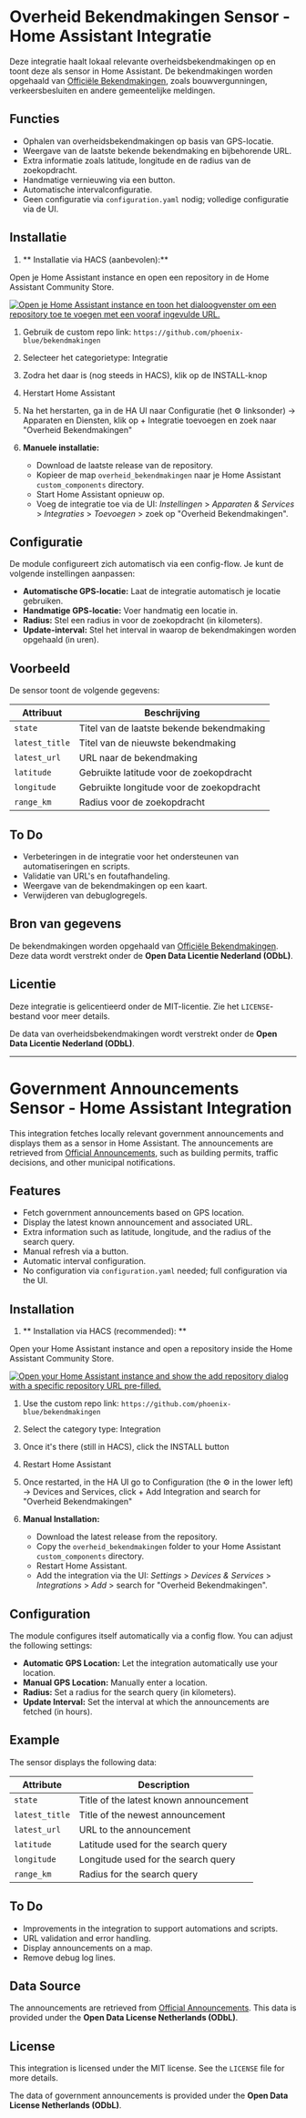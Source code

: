 ﻿# Overheid Bekendmakingen Sensor - Home Assistant Integratie

Deze integratie haalt lokaal relevante overheidsbekendmakingen op en toont deze als sensor in Home Assistant. De bekendmakingen worden opgehaald van [Officiële Bekendmakingen](https://www.officielebekendmakingen.nl), zoals bouwvergunningen, verkeersbesluiten en andere gemeentelijke meldingen.

## Functies

- Ophalen van overheidsbekendmakingen op basis van GPS-locatie.
- Weergave van de laatste bekende bekendmaking en bijbehorende URL.
- Extra informatie zoals latitude, longitude en de radius van de zoekopdracht.
- Handmatige vernieuwing via een button.
- Automatische intervalconfiguratie.
- Geen configuratie via `configuration.yaml` nodig; volledige configuratie via de UI.

## Installatie

1. ** Installatie via HACS (aanbevolen):**

Open je Home Assistant instance en open een repository in de Home Assistant Community Store.

[![Open je Home Assistant instance en toon het dialoogvenster om een repository toe te voegen met een vooraf ingevulde URL.](https://camo.githubusercontent.com/8cec5af6ba93659beb5352741334ef3bbee70c4cb725f20832a1b897dfb8fc5f/68747470733a2f2f6d792e686f6d652d617373697374616e742e696f2f6261646765732f686163735f7265706f7369746f72792e737667)](https://my.home-assistant.io/redirect/hacs_repository/?owner=phoenix-blue&repository=bekendmakingen)

1. Gebruik de custom repo link: `https://github.com/phoenix-blue/bekendmakingen`
2. Selecteer het categorietype: Integratie
3. Zodra het daar is (nog steeds in HACS), klik op de INSTALL-knop
4. Herstart Home Assistant
5. Na het herstarten, ga in de HA UI naar Configuratie (het ⚙️ linksonder) -> Apparaten en Diensten, klik op + Integratie toevoegen en zoek naar "Overheid Bekendmakingen"

2. **Manuele installatie:**
   - Download de laatste release van de repository.
   - Kopieer de map `overheid_bekendmakingen` naar je Home Assistant `custom_components` directory.
   - Start Home Assistant opnieuw op.
   - Voeg de integratie toe via de UI: *Instellingen* > *Apparaten & Services* > *Integraties* > *Toevoegen* > zoek op "Overheid Bekendmakingen".

## Configuratie

De module configureert zich automatisch via een config-flow. Je kunt de volgende instellingen aanpassen:

- **Automatische GPS-locatie:** Laat de integratie automatisch je locatie gebruiken.
- **Handmatige GPS-locatie:** Voer handmatig een locatie in.
- **Radius:** Stel een radius in voor de zoekopdracht (in kilometers).
- **Update-interval:** Stel het interval in waarop de bekendmakingen worden opgehaald (in uren).

## Voorbeeld

De sensor toont de volgende gegevens:

| Attribuut         | Beschrijving                                 |
| ----------------- | -------------------------------------------- |
| `state`           | Titel van de laatste bekende bekendmaking     |
| `latest_title`    | Titel van de nieuwste bekendmaking            |
| `latest_url`      | URL naar de bekendmaking                      |
| `latitude`        | Gebruikte latitude voor de zoekopdracht       |
| `longitude`       | Gebruikte longitude voor de zoekopdracht      |
| `range_km`        | Radius voor de zoekopdracht                   |

## To Do

- Verbeteringen in de integratie voor het ondersteunen van automatiseringen en scripts.
- Validatie van URL's en foutafhandeling.
- Weergave van de bekendmakingen op een kaart.
- Verwijderen van debuglogregels.

## Bron van gegevens

De bekendmakingen worden opgehaald van [Officiële Bekendmakingen](https://www.officielebekendmakingen.nl). Deze data wordt verstrekt onder de **Open Data Licentie Nederland (ODbL)**.

## Licentie

Deze integratie is gelicentieerd onder de MIT-licentie. Zie het `LICENSE`-bestand voor meer details.

De data van overheidsbekendmakingen wordt verstrekt onder de **Open Data Licentie Nederland (ODbL)**.

---

# Government Announcements Sensor - Home Assistant Integration

This integration fetches locally relevant government announcements and displays them as a sensor in Home Assistant. The announcements are retrieved from [Official Announcements](https://www.officielebekendmakingen.nl), such as building permits, traffic decisions, and other municipal notifications.

## Features

- Fetch government announcements based on GPS location.
- Display the latest known announcement and associated URL.
- Extra information such as latitude, longitude, and the radius of the search query.
- Manual refresh via a button.
- Automatic interval configuration.
- No configuration via `configuration.yaml` needed; full configuration via the UI.

## Installation

1. ** Installation via HACS (recommended): **

Open your Home Assistant instance and open a repository inside the Home Assistant Community Store.

[![Open your Home Assistant instance and show the add repository dialog with a specific repository URL pre-filled.](https://camo.githubusercontent.com/8cec5af6ba93659beb5352741334ef3bbee70c4cb725f20832a1b897dfb8fc5f/68747470733a2f2f6d792e686f6d652d617373697374616e742e696f2f6261646765732f686163735f7265706f7369746f72792e737667)](https://my.home-assistant.io/redirect/hacs_repository/?owner=phoenix-blue&repository=bekendmakingen)

1. Use the custom repo link: `https://github.com/phoenix-blue/bekendmakingen`
2. Select the category type: Integration
3. Once it's there (still in HACS), click the INSTALL button
4. Restart Home Assistant
5. Once restarted, in the HA UI go to Configuration (the ⚙️ in the lower left) -> Devices and Services, click + Add Integration and search for "Overheid Bekendmakingen"

2. **Manual Installation:**
   - Download the latest release from the repository.
   - Copy the `overheid_bekendmakingen` folder to your Home Assistant `custom_components` directory.
   - Restart Home Assistant.
   - Add the integration via the UI: *Settings* > *Devices & Services* > *Integrations* > *Add* > search for "Overheid Bekendmakingen".

## Configuration

The module configures itself automatically via a config flow. You can adjust the following settings:

- **Automatic GPS Location:** Let the integration automatically use your location.
- **Manual GPS Location:** Manually enter a location.
- **Radius:** Set a radius for the search query (in kilometers).
- **Update Interval:** Set the interval at which the announcements are fetched (in hours).

## Example

The sensor displays the following data:

| Attribute         | Description                                   |
| ----------------- | --------------------------------------------- |
| `state`           | Title of the latest known announcement        |
| `latest_title`    | Title of the newest announcement              |
| `latest_url`      | URL to the announcement                       |
| `latitude`        | Latitude used for the search query            |
| `longitude`       | Longitude used for the search query           |
| `range_km`        | Radius for the search query                   |

## To Do

- Improvements in the integration to support automations and scripts.
- URL validation and error handling.
- Display announcements on a map.
- Remove debug log lines.

## Data Source

The announcements are retrieved from [Official Announcements](https://www.officielebekendmakingen.nl). This data is provided under the **Open Data License Netherlands (ODbL)**.

## License

This integration is licensed under the MIT license. See the `LICENSE` file for more details.

The data of government announcements is provided under the **Open Data License Netherlands (ODbL)**.
